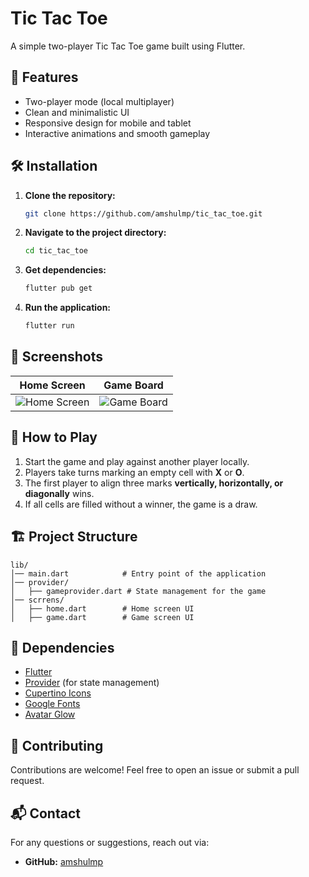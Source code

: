 # Tic Tac Toe

A simple two-player Tic Tac Toe game built using Flutter.

## 📌 Features
- Two-player mode (local multiplayer)
- Clean and minimalistic UI
- Responsive design for mobile and tablet
- Interactive animations and smooth gameplay

## 🛠️ Installation

1. **Clone the repository:**
   ```sh
   git clone https://github.com/amshulmp/tic_tac_toe.git
   ```
2. **Navigate to the project directory:**
   ```sh
   cd tic_tac_toe
   ```
3. **Get dependencies:**
   ```sh
   flutter pub get
   ```
4. **Run the application:**
   ```sh
   flutter run
   ```

## 📸 Screenshots

| Home Screen | Game Board |
|------------|------------|
| ![Home Screen](tic-tac-toe.png) | ![Game Board](tic-tac-toe.png) |

## 🚀 How to Play
1. Start the game and play against another player locally.
2. Players take turns marking an empty cell with **X** or **O**.
3. The first player to align three marks **vertically, horizontally, or diagonally** wins.
4. If all cells are filled without a winner, the game is a draw.

## 🏗️ Project Structure
```
lib/
│── main.dart            # Entry point of the application
│── provider/
│   ├── gameprovider.dart # State management for the game
│── scrrens/
│   ├── home.dart        # Home screen UI
│   ├── game.dart        # Game screen UI
```

## 🔧 Dependencies
- [Flutter](https://flutter.dev/)
- [Provider](https://pub.dev/packages/provider) (for state management)
- [Cupertino Icons](https://pub.dev/packages/cupertino_icons)
- [Google Fonts](https://pub.dev/packages/google_fonts)
- [Avatar Glow](https://pub.dev/packages/avatar_glow)

## 🤝 Contributing
Contributions are welcome! Feel free to open an issue or submit a pull request.

## 📬 Contact
For any questions or suggestions, reach out via:
- **GitHub:** [amshulmp](https://github.com/amshulmp)

